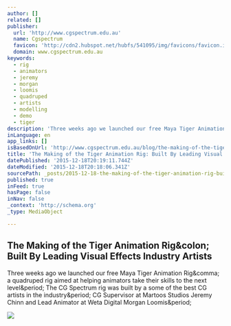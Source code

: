 ```yaml
---
author: []
related: []
publisher:
  url: 'http://www.cgspectrum.edu.au'
  name: Cgspectrum
  favicon: 'http://cdn2.hubspot.net/hubfs/541095/img/favicons/favicon.ico?t=1450406818249'
  domain: www.cgspectrum.edu.au
keywords:
  - rig
  - animators
  - jeremy
  - morgan
  - loomis
  - quadruped
  - artists
  - modelling
  - demo
  - tiger
description: 'Three weeks ago we launched our free Maya Tiger Animation Rig, a quadruped rig aimed at helping animators take their skills to the next level. The CG Spectrum rig was built by a some of the best CG artists in the industry. CG Supervisor at Martoos Studios Jeremy Chinn and Lead Animator at Weta Digital Morgan Loomis.'
inLanguage: en
app_links: []
isBasedOnUrl: 'http://www.cgspectrum.edu.au/blog/the-making-of-the-tiger-animation-rig-built-by-leading-visual-effects-industry-artists'
title: 'The Making of the Tiger Animation Rig: Built By Leading Visual Effects Industry Artists'
datePublished: '2015-12-18T20:19:11.744Z'
dateModified: '2015-12-18T20:18:06.341Z'
sourcePath: _posts/2015-12-18-the-making-of-the-tiger-animation-rig-built-by-leading-visu.md
published: true
inFeed: true
hasPage: false
inNav: false
_context: 'http://schema.org'
_type: MediaObject

---
```

<article style=""><h1>The Making of the Tiger Animation Rig&amp;colon; Built By Leading Visual Effects Industry Artists</h1><p>Three weeks ago we launched our free Maya Tiger Animation Rig&amp;comma; a quadruped rig aimed at helping animators take their skills to the next level&amp;period; The CG Spectrum rig was built by a some of the best CG artists in the industry&amp;period; CG Supervisor at Martoos Studios Jeremy Chinn and Lead Animator at Weta Digital Morgan Loomis&amp;period;</p><img src="http://www.cgspectrum.edu.au/hs-fs/hubfs/blog/tiger-rig-header.jpg?t=1450406818249&amp;width=800&amp;height=419" /></article>